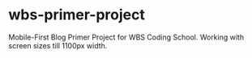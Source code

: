 # wbs-primer-project

Mobile-First Blog Primer Project for WBS Coding School.
Working with screen sizes till 1100px width.

